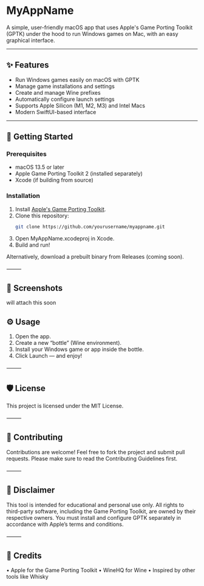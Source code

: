 # MyAppName

A simple, user-friendly macOS app that uses Apple's Game Porting Toolkit (GPTK) under the hood to run Windows games on Mac, with an easy graphical interface.

---

## ✨ Features

- Run Windows games easily on macOS with GPTK
- Manage game installations and settings
- Create and manage Wine prefixes
- Automatically configure launch settings
- Supports Apple Silicon (M1, M2, M3) and Intel Macs
- Modern SwiftUI-based interface

---

## 🚀 Getting Started

### Prerequisites

- macOS 13.5 or later
- Apple Game Porting Toolkit 2 (installed separately)
- Xcode (if building from source)

### Installation

1. Install [Apple's Game Porting Toolkit](https://developer.apple.com/games/game-porting-toolkit/).
2. Clone this repository:
   ```bash
   git clone https://github.com/yourusername/myappname.git
   ```
3.	Open MyAppName.xcodeproj in Xcode.
4.	Build and run!

Alternatively, download a prebuilt binary from Releases (coming soon).

⸻

## 📸 Screenshots
will attach this soon

## ⚙️ Usage
1.	Open the app.
2.	Create a new “bottle” (Wine environment).
3.	Install your Windows game or app inside the bottle.
4.	Click Launch — and enjoy!

⸻

## 🛡️ License

This project is licensed under the MIT License.

⸻

## 🤝 Contributing

Contributions are welcome! Feel free to fork the project and submit pull requests.
Please make sure to read the Contributing Guidelines first.

⸻

## 📢 Disclaimer

This tool is intended for educational and personal use only.
All rights to third-party software, including the Game Porting Toolkit, are owned by their respective owners.
You must install and configure GPTK separately in accordance with Apple’s terms and conditions.

⸻

## 🧡 Credits
•	Apple for the Game Porting Toolkit
•	WineHQ for Wine
•	Inspired by other tools like Whisky
